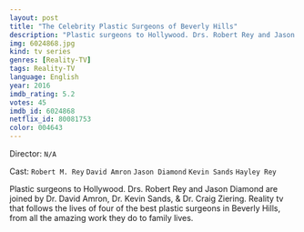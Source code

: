 ```yaml
---
layout: post
title: "The Celebrity Plastic Surgeons of Beverly Hills"
description: "Plastic surgeons to Hollywood. Drs. Robert Rey and Jason Diamond are joined by Dr. David Amron, Dr. Kevin Sands, & Dr. Craig Ziering. Reality tv that follows the lives of four of the best plastic surgeons in Beverly Hills, from all the amazing work they do to family lives..."
img: 6024868.jpg
kind: tv series
genres: [Reality-TV]
tags: Reality-TV 
language: English
year: 2016
imdb_rating: 5.2
votes: 45
imdb_id: 6024868
netflix_id: 80081753
color: 004643
---
```

Director: `N/A`  

Cast: `Robert M. Rey` `David Amron` `Jason Diamond` `Kevin Sands` `Hayley Rey` 

Plastic surgeons to Hollywood. Drs. Robert Rey and Jason Diamond are joined by Dr. David Amron, Dr. Kevin Sands, & Dr. Craig Ziering. Reality tv that follows the lives of four of the best plastic surgeons in Beverly Hills, from all the amazing work they do to family lives.